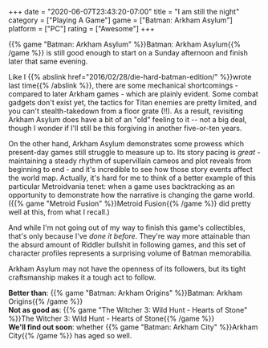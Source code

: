 +++
date = "2020-06-07T23:43:20-07:00"
title = "I am still the night"
category = ["Playing A Game"]
game = ["Batman: Arkham Asylum"]
platform = ["PC"]
rating = ["Awesome"]
+++

{{% game "Batman: Arkham Asylum" %}}Batman: Arkham Asylum{{% /game %}} is still good enough to start on a Sunday afternoon and finish later that same evening.

Like I {{% abslink href="2016/02/28/die-hard-batman-edition/" %}}wrote last time{{% /abslink %}}, there are some mechanical shortcomings - compared to later Arkham games - which are plainly evident.  Some combat gadgets don't exist yet, the tactics for Titan enemies are pretty limited, and you can't stealth-takedown from a floor grate (!!).  As a result, revisiting Arkham Asylum does have a bit of an "old" feeling to it -- not a big deal, though I wonder if I'll still be this forgiving in another five-or-ten years.

On the other hand, Arkham Asylum demonstrates some prowess which present-day games still struggle to measure up to.  Its story pacing is <i>great</i> - maintaining a steady rhythm of supervillain cameos and plot reveals from beginning to end - and it's incredible to see how those story events affect the world map.  Actually, it's hard for me to think of a better example of this particular Metroidvania tenet: when a game uses backtracking as an opportunity to demonstrate how the narrative is changing the game world.  ({{% game "Metroid Fusion" %}}Metroid Fusion{{% /game %}} did pretty well at this, from what I recall.)

And while I'm not going out of my way to finish this game's collectibles, that's only because I've <i>done it before</i>.  They're way more attainable than the absurd amount of Riddler bullshit in following games, and this set of character profiles represents a surprising volume of Batman memorabilia.

Arkham Asylum may not have the openness of its followers, but its tight craftsmanship makes it a tough act to follow.

<b>Better than</b>: {{% game "Batman: Arkham Origins" %}}Batman: Arkham Origins{{% /game %}}  
<b>Not as good as</b>: {{% game "The Witcher 3: Wild Hunt - Hearts of Stone" %}}The Witcher 3: Wild Hunt - Hearts of Stone{{% /game %}}  
<b>We'll find out soon</b>: whether {{% game "Batman: Arkham City" %}}Arkham City{{% /game %}} has aged so well.
